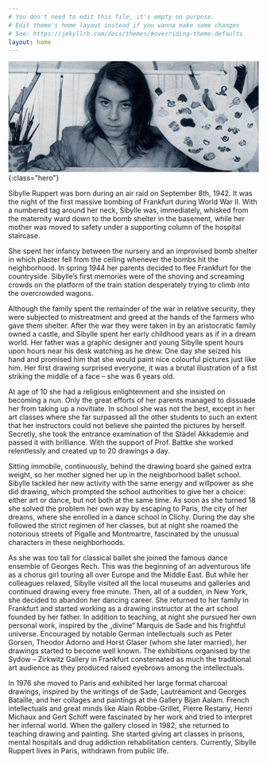 ```yaml
---
# You don't need to edit this file, it's empty on purpose.
# Edit theme's home layout instead if you wanna make some changes
# See: https://jekyllrb.com/docs/themes/#overriding-theme-defaults
layout: home
---
```


![image-title-here](/assets/images/portrait.png){:class="hero"}

<div class="divider"></div>


Sibylle Ruppert was born during an air raid on September 8th, 1942. It was the night of the first massive bombing of Frankfurt during World War II. With a numbered tag around her neck, Sibylle was, immediately, whisked from the maternity ward down to the bomb shelter in the basement, while her mother was moved to safety under a supporting column of the hospital staircase.

She spent her infancy between the nursery and an improvised bomb shelter in which plaster fell from the ceiling whenever the bombs hit the neighborhood. In spring 1944 her parents decided to flee Frankfurt for the countryside. Sibylle’s first memories were of the shoving and screaming crowds on the platform of the train station desperately trying to climb into the overcrowded wagons.

Although the family spent the remainder of the war in relative security, they were subjected to mistreatment and greed at the hands of the farmers who gave them shelter. After the war they were taken in by an aristocratic family owned a castle, and Sibylle spent her early childhood years as if in a dream world. Her father was a graphic designer and young Sibylle spent hours upon hours near his desk watching as he drew. One day she seized his hand and promised him that she would paint nice colourful pictures just like him. Her first drawing surprised everyone, it was a brutal illustration of a fist striking the middle of a face – she was 6 years old.

At age of 10 she had a religious enlightenment and she insisted on becoming a nun. Only the great efforts of her parents managed to dissuade her from taking up a novitiate. In school she was not the best, except in her art classes where she far surpassed all the other students to such an extent that her instructors could not believe she painted the pictures by herself. Secretly, she took the entrance examination of the Städel Akkademie and passed it with brilliance. With the support of Prof. Battke she worked relentlessly and created
up to 20 drawings a day.

Sitting immobile, continuously, behind the drawing board she gained extra weight, so her mother signed her up in the neighborhood ballet school. Sibylle tackled her new activity with the same energy and willpower as she did drawing, which prompted the school authorities to give her a choice: either art or dance, but not both at the same time. As soon as she turned 18 she solved the problem her own way by escaping to Paris, the city of her dreams, where she enrolled in a dance school in Clichy. During the day she followed the strict
regimen of her classes, but at night she roamed the notorious streets of Pigalle and Montmartre, fascinated by the unusual characters in these neighborhoods.

As she was too tall for classical ballet she joined the famous dance ensemble of Georges Rech. This was the beginning of an adventurous life as a chorus girl touring all over Europe and the Middle East. But while her colleagues relaxed, Sibylle visited all the local museums and galleries and continued drawing every free minute. Then, all of a sudden, in New York, she decided to abandon her dancing career. She returned to her family in Frankfurt and started working as a drawing instructor at the art school founded by her father.
In addition to teaching, at night she pursued her own personal work, inspired by the „divine“ Marquis de Sade and his frightful universe. Encouraged by notable German intellectuals such as Peter Gorsen, Theodor Adorno and Horst Glaser (whom she later married), her drawings started to become well known. The exhibitions organised by the Sydow – Zirkwitz Gallery in Frankfurt consternated as much the traditional art audience as they produced raised eyebrows among the intellectuals.

In 1976 she moved to Paris and exhibited her large format charcoal drawings, inspired by the writings of de Sade, Lautréamont and Georges Bataille, and her collages and paintings at the Gallery Bijan Aalam. French intellectuals and great minds like Alain Robbe-Grillet, Pierre Restany, Henri Michaux and Gert Schiff were fascinated by her work and tried to interpret her infernal world. When the gallery closed in 1982, she returned to teaching drawing and painting. She started giving art classes in prisons, mental hospitals and drug
addiction rehabilitation centers. Currently, Sibylle Ruppert lives in Paris, withdrawn from public life.
